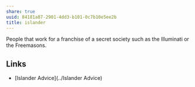 ```yaml
---
share: true
uuid: 84181a87-2901-4dd3-b101-0c7b10e5ee2b
title: islander
---
```

People that work for a franchise of a secret society such as the Illuminati or the Freemasons.

## Links

*  [Islander Advice](../Islander Advice)